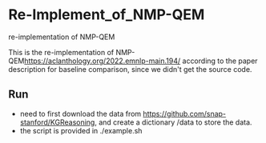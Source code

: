 # Re-Implement_of_NMP-QEM
re-implementation of NMP-QEM

This is the re-implementation of NMP-QEM<https://aclanthology.org/2022.emnlp-main.194/> according to the paper description for baseline comparison, since we didn't get the source code.

## Run
* need to first download the data from https://github.com/snap-stanford/KGReasoning, and create a dictionary /data to store the data.
* the script is provided in ./example.sh
